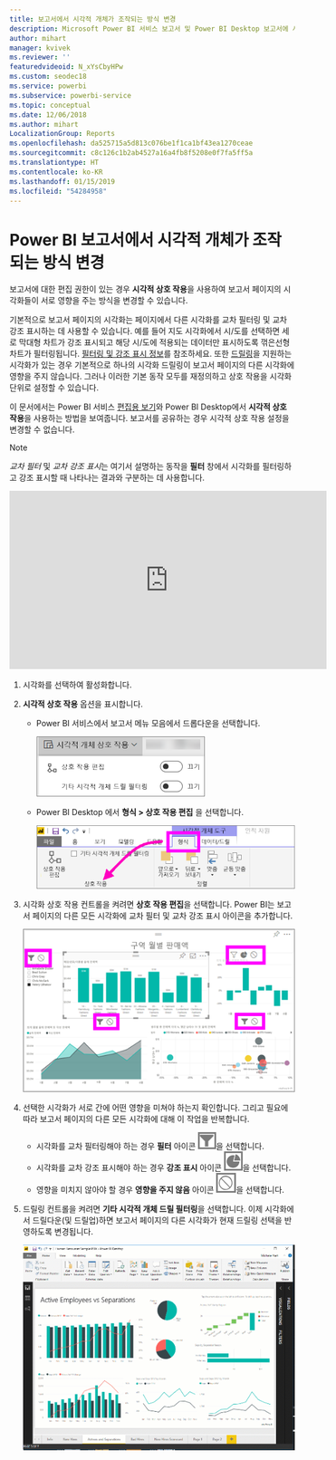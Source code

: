 ```yaml
---
title: 보고서에서 시각적 개체가 조작되는 방식 변경
description: Microsoft Power BI 서비스 보고서 및 Power BI Desktop 보고서에 시각적 상호 작용을 설정하는 방법에 대한 설명서입니다.
author: mihart
manager: kvivek
ms.reviewer: ''
featuredvideoid: N_xYsCbyHPw
ms.custom: seodec18
ms.service: powerbi
ms.subservice: powerbi-service
ms.topic: conceptual
ms.date: 12/06/2018
ms.author: mihart
LocalizationGroup: Reports
ms.openlocfilehash: da525715a5d813c076be1f1ca1bf43ea1270ceae
ms.sourcegitcommit: c8c126c1b2ab4527a16a4fb8f5208e0f7fa5ff5a
ms.translationtype: HT
ms.contentlocale: ko-KR
ms.lasthandoff: 01/15/2019
ms.locfileid: "54284958"
---
```

# <a name="change-how-visuals-interact-in-a-power-bi-report"></a>Power BI 보고서에서 시각적 개체가 조작되는 방식 변경
보고서에 대한 편집 권한이 있는 경우 **시각적 상호 작용**을 사용하여 보고서 페이지의 시각화들이 서로 영향을 주는 방식을 변경할 수 있습니다. 

기본적으로 보고서 페이지의 시각화는 페이지에서 다른 시각화를 교차 필터링 및 교차 강조 표시하는 데 사용할 수 있습니다.
예를 들어 지도 시각화에서 시/도를 선택하면 세로 막대형 차트가 강조 표시되고 해당 시/도에 적용되는 데이터만 표시하도록 꺾은선형 차트가 필터링됩니다.
[필터링 및 강조 표시 정보](power-bi-reports-filters-and-highlighting.md)를 참조하세요. 또한 [드릴링](consumer/end-user-drill.md)을 지원하는 시각화가 있는 경우 기본적으로 하나의 시각화 드릴링이 보고서 페이지의 다른 시각화에 영향을 주지 않습니다. 그러나 이러한 기본 동작 모두를 재정의하고 상호 작용을 시각화 단위로 설정할 수 있습니다.

이 문서에서는 Power BI 서비스 [편집용 보기](service-interact-with-a-report-in-editing-view.md)와 Power BI Desktop에서 **시각적 상호 작용**을 사용하는 방법을 보여줍니다. 보고서를 공유하는 경우 시각적 상호 작용 설정을 변경할 수 없습니다.

> [!NOTE]
> *교차 필터* 및 *교차 강조 표시*는 여기서 설명하는 동작을 **필터** 창에서 시각화를 필터링하고 강조 표시할 때 나타나는 결과와 구분하는 데 사용합니다.  
> 
> 

<iframe width="560" height="315" src="https://www.youtube.com/embed/N_xYsCbyHPw?list=PL1N57mwBHtN0JFoKSR0n-tBkUJHeMP2cP" frameborder="0" allowfullscreen></iframe>

1. 시각화를 선택하여 활성화합니다.  
2. **시각적 상호 작용** 옵션을 표시합니다.
    - Power BI 서비스에서 보고서 메뉴 모음에서 드롭다운을 선택합니다.

       ![시각적 개체 상호 작용 드롭다운](media/service-reports-visual-interactions/power-bi-visual-interaction.png)

    - Power BI Desktop 에서 **형식 > 상호 작용 편집** 을 선택합니다.

        ![형식 및 상호 작용 선택](media/service-reports-visual-interactions/pbi-visual-interaction-desktop.png)

3. 시각화 상호 작용 컨트롤을 켜려면 **상호 작용 편집**을 선택합니다. Power BI는 보고서 페이지의 다른 모든 시각화에 교차 필터 및 교차 강조 표시 아이콘을 추가합니다.
   
    ![시각적 상호 작용이 설정된 보고서](media/service-reports-visual-interactions/power-bi-icons-on.png)
3. 선택한 시각화가 서로 간에 어떤 영향을 미쳐야 하는지 확인합니다.  그리고 필요에 따라 보고서 페이지의 다른 모든 시각화에 대해 이 작업을 반복합니다.
   
   * 시각화를 교차 필터링해야 하는 경우 **필터** 아이콘 ![필터 아이콘](media/service-reports-visual-interactions/pbi-filter-icon-outlined.png)을 선택합니다.
   * 시각화를 교차 강조 표시해야 하는 경우 **강조 표시** 아이콘 ![강조 표시 아이콘](media/service-reports-visual-interactions/pbi-highlight-icon-outlined.png)을 선택합니다.
   * 영향을 미치지 않아야 할 경우 **영향을 주지 않음** 아이콘 ![영향을 주지 않음 아이콘](media/service-reports-visual-interactions/pbi-noimpact-icon-outlined.png)을 선택합니다.

4. 드릴링 컨트롤을 켜려면 **기타 시각적 개체 드릴 필터링**을 선택합니다.  이제 시각화에서 드릴다운(및 드릴업)하면 보고서 페이지의 다른 시각화가 현재 드릴링 선택을 반영하도록 변경됩니다. 

   ![컨트롤을 드릴링하도록 설정하는 비디오](media/service-reports-visual-interactions/drill2.gif)

